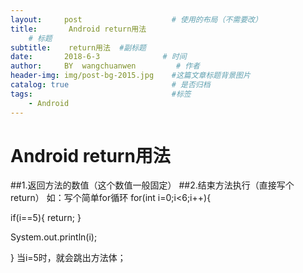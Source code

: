 ```yaml
---
layout:     post                    # 使用的布局（不需要改）
title:       Android return用法
    # 标题 
subtitle:    return用法  #副标题
date:       2018-6-3              # 时间
author:     BY  wangchuanwen         # 作者
header-img: img/post-bg-2015.jpg    #这篇文章标题背景图片
catalog: true                       # 是否归档
tags:                               #标签
    - Android
---
```


# Android return用法
##1.返回方法的数值（这个数值一般固定）
##2.结束方法执行（直接写个return）
如：写个简单for循环
for(int i=0;i<6;i++){

if(i==5){
  return;
}

System.out.println(i);

}
当i=5时，就会跳出方法体；


